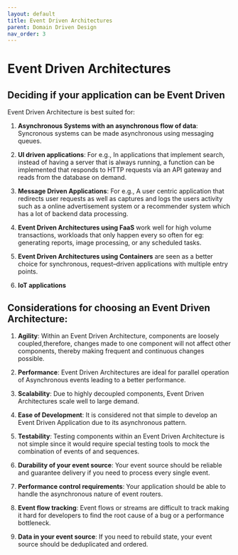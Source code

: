 ```yaml
---
layout: default
title: Event Driven Architectures
parent: Domain Driven Design 
nav_order: 3
---
```


# Event Driven Architectures

## Deciding if your application can be Event Driven

Event Driven Architecture is best suited for:

 1. **Asynchronous Systems with an asynchronous flow of data**:  Syncronous systems can be made asynchronous using messaging queues.

 2. **UI driven applications**: For e.g., In applications that implement search, instead of having a server that is always running, a function can be implemented that responds to HTTP requests via an API gateway and reads from the database on demand.

 3. **Message Driven Applications**: For e.g., A user centric application that redirects user requests as well as captures and logs the users activity such as a online advertisement system or a recommender system which has a lot of backend data processing. 

 5. **Event Driven Architectures using FaaS** work well for high volume transactions, workloads that only happen every so often for eg: generating reports, image processing, or any scheduled tasks. 
 
 6. **Event Driven Architectures using Containers** are seen as a better choice for synchronous, request–driven applications with multiple entry points.

 7. **IoT applications**

## Considerations for choosing an Event Driven Architecture:

 1. **Agility**: Within an Event Driven Architecture, components are loosely coupled,therefore, changes made to one component will not affect other components, thereby making frequent and continuous changes possible.

 2. **Performance**: Event Driven Architectures are ideal for parallel operation of Asynchronous events leading to a better performance.

 3. **Scalability**: Due to highly decoupled components, Event Driven Architectures scale well to large demand.

 4. **Ease of Development**: It is considered not that simple to develop an Event Driven Application due to its asynchronous pattern.

 5. **Testability**: Testing components within an Event Driven Architecture is not simple since it would require special testing tools to mock the combination of events of and sequences.

 6. **Durability of your event source**: Your event source should be reliable and guarantee delivery if you need to process every single event. 

 7. **Performance control requirements**: Your application should be able to handle the asynchronous nature of event routers. 

 8. **Event flow tracking**: Event flows or streams are difficult to track making it hard for developers to find the root cause of a bug or a performance bottleneck.

 9. **Data in your event source**: If you need to rebuild state, your event source should be deduplicated and ordered.



